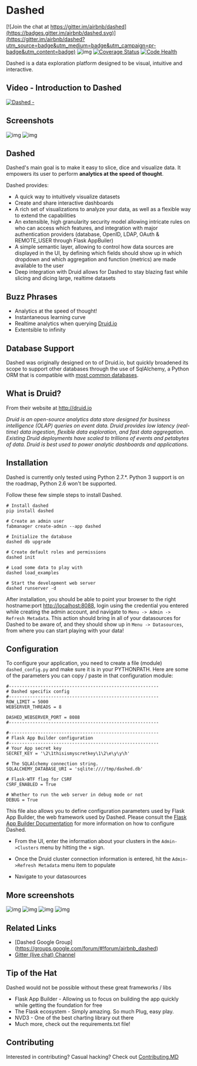 Dashed
=========

[![Join the chat at https://gitter.im/airbnb/dashed](https://badges.gitter.im/airbnb/dashed.svg)](https://gitter.im/airbnb/dashed?utm_source=badge&utm_medium=badge&utm_campaign=pr-badge&utm_content=badge)
![img](https://travis-ci.org/airbnb/dashed.svg?branch=master)
[![Coverage Status](https://coveralls.io/repos/airbnb/dashed/badge.svg?branch=master&service=github)](https://coveralls.io/github/airbnb/dashed?branch=master)
[![Code Health](https://landscape.io/github/airbnb/dashed/immune_to_filter/landscape.svg?style=flat)](https://landscape.io/github/airbnb/dashed/master)

Dashed is a data exploration platform designed to be visual, intuitive
and interactive.


Video - Introduction to Dashed
---------------------------------
[![Dashed - ](http://img.youtube.com/vi/3Txm_nj_R7M/0.jpg)](http://www.youtube.com/watch?v=3Txm_nj_R7M)

Screenshots
------------
![img](http://i.imgur.com/bi09J9X.png)
![img](http://i.imgur.com/aOaH0ty.png)

Dashed
---------
Dashed's main goal is to make it easy to slice, dice and visualize data.
It empowers its user to perform **analytics at the speed of thought**.

Dashed provides:
* A quick way to intuitively visualize datasets
* Create and share interactive dashboards
* A rich set of visualizations to analyze your data, as well as a flexible
    way to extend the capabilities
* An extensible, high granularity security model allowing intricate rules
    on who can access which features, and integration with major
    authentication providers (database, OpenID, LDAP, OAuth & REMOTE_USER
    through Flask AppBuiler)
* A simple semantic layer, allowing to control how data sources are
    displayed in the UI,
    by defining which fields should show up in which dropdown and which
    aggregation and function (metrics) are made available to the user
* Deep integration with Druid allows for Dashed to stay blazing fast while
    slicing and dicing large, realtime datasets


Buzz Phrases
------------

* Analytics at the speed of thought!
* Instantaneous learning curve
* Realtime analytics when querying [Druid.io](http://druid.io)
* Extentsible to infinity

Database Support
----------------

Dashed was originally designed on to of Druid.io, but quickly broadened
its scope to support other databases through the use of SqlAlchemy, a Python
ORM that is compatible with
[most common databases](http://docs.sqlalchemy.org/en/rel_1_0/core/engines.html). 


What is Druid?
-------------
From their website at http://druid.io

*Druid is an open-source analytics data store designed for 
business intelligence (OLAP) queries on event data. Druid provides low 
latency (real-time) data ingestion, flexible data exploration, 
and fast data aggregation. Existing Druid deployments have scaled to 
trillions of events and petabytes of data. Druid is best used to 
power analytic dashboards and applications.*


Installation
------------

Dashed is currently only tested using Python 2.7.*. Python 3 support is
on the roadmap, Python 2.6 won't be supported.

Follow these few simple steps to install Dashed.

```
# Install dashed
pip install dashed

# Create an admin user
fabmanager create-admin --app dashed

# Initialize the database
dashed db upgrade

# Create default roles and permissions
dashed init

# Load some data to play with
dashed load_examples

# Start the development web server
dashed runserver -d
```

After installation, you should be able to point your browser to the right
hostname:port [http://localhost:8088](http://localhost:8088), login using
the credential you entered while creating the admin account, and navigate to
`Menu -> Admin -> Refresh Metadata`. This action should bring in all of 
your datasources for Dashed to be aware of, and they should show up in
`Menu -> Datasources`, from where you can start playing with your data!

Configuration
-------------

To configure your application, you need to create a file (module) 
`dashed_config.py` and make sure it is in your PYTHONPATH. Here are some
of the parameters you can copy / paste in that configuration module:

```
#---------------------------------------------------------
# Dashed specifix config
#---------------------------------------------------------
ROW_LIMIT = 5000
WEBSERVER_THREADS = 8

DASHED_WEBSERVER_PORT = 8088
#---------------------------------------------------------

#---------------------------------------------------------
# Flask App Builder configuration
#---------------------------------------------------------
# Your App secret key
SECRET_KEY = '\2\1thisismyscretkey\1\2\e\y\y\h'

# The SQLAlchemy connection string.
SQLALCHEMY_DATABASE_URI = 'sqlite:////tmp/dashed.db'

# Flask-WTF flag for CSRF
CSRF_ENABLED = True

# Whether to run the web server in debug mode or not
DEBUG = True
```

This file also allows you to define configuration parameters used by
Flask App Builder, the web framework used by Dashed. Please consult
the [Flask App Builder Documentation](http://flask-appbuilder.readthedocs.org/en/latest/config.html) for more information on how to configure Dashed.


* From the UI, enter the information about your clusters in the 
``Admin->Clusters`` menu by hitting the + sign. 

* Once the Druid cluster connection information is entered, hit the 
``Admin->Refresh Metadata`` menu item to populate

* Navigate to your datasources

More screenshots
----------------

![img](http://i.imgur.com/Rt6gNQ9.png)
![img](http://i.imgur.com/t7VOtqQ.png)
![img](http://i.imgur.com/PaiFQnH.png)
![img](http://i.imgur.com/CdcGHuC.png)

Related Links
-------------
* [Dashed Google Group] (https://groups.google.com/forum/#!forum/airbnb_dashed)
* [Gitter (live chat) Channel](https://gitter.im/airbnb/dashed)


Tip of the Hat
--------------

Dashed would not be possible without these great frameworks / libs

* Flask App Builder - Allowing us to focus on building the app quickly while
getting the foundation for free
* The Flask ecosystem - Simply amazing. So much Plug, easy play.
* NVD3 - One of the best charting library out there
* Much more, check out the requirements.txt file!


Contributing
------------

Interested in contributing? Casual hacking? Check out  [Contributing.MD](https://github.com/airbnb/dashed/blob/master/CONTRIBUTING.md)
